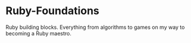 Ruby-Foundations
================

Ruby building blocks. Everything from algorithms to games on my way to becoming a Ruby maestro.
